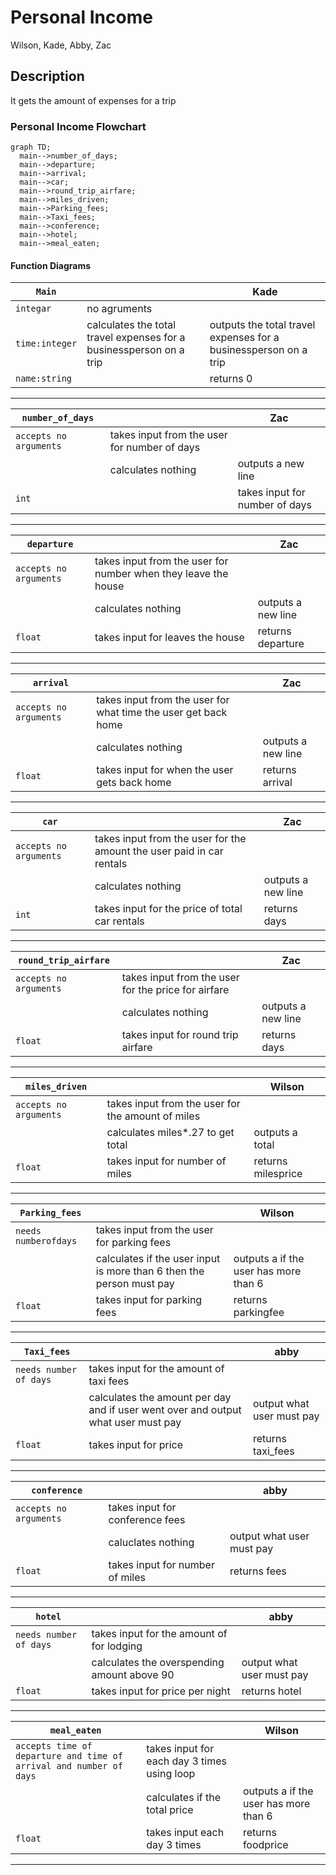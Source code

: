 # Personal Income
Wilson, Kade, Abby, Zac

## <chapter6Team> Description
It gets the amount of expenses for a trip

### Personal Income Flowchart
```mermaid
graph TD;
  main-->number_of_days;
  main-->departure;
  main-->arrival;
  main-->car;
  main-->round_trip_airfare;
  main-->miles_driven;
  main-->Parking_fees;
  main-->Taxi_fees;
  main-->conference;
  main-->hotel;
  main-->meal_eaten;
```

#### Function Diagrams

| `Main`    |               |          Kade         |
| ------------------ | ------------- | ------------ |
| `integar`    | no agruments         |              |
| `time:integer`     | calculates the total travel expenses for a businessperson on a trip   | outputs the total travel expenses for a businessperson on a trip             |
| `name:string`      |  | returns 0 |
***
| `number_of_days`    |                                       |           Zac            |
| ------------------ | -------------                     | ------------ |
| `accepts no arguments`    | takes input from the user for number of days  |              |
|      | calculates nothing  | outputs a new line             |
| `int ` |     | takes input for number of days | returns days |
***
| `departure`    |               |     Zac   |
| ------------------ | ------------- | ------------ |
| `accepts no arguments`    | takes input from the user for number when they leave the house  |              |
|     | calculates nothing  | outputs a new line             |
| `float`      | takes input for leaves the house | returns departure |
***
| `arrival`    |               |     Zac   |
| ------------------ | ------------- | ------------ |
| `accepts no arguments`    | takes input from the user for what time the user get back home |              |
|    | calculates nothing  | outputs a new line             |
| `float`      | takes input for when the user gets back home | returns arrival |
***
| `car`    |               |     Zac   |
| ------------------ | ------------- | ------------ |
| `accepts no arguments`    | takes input from the user for the amount the user paid in car rentals |              |
|     | calculates nothing  | outputs a new line             |
| `int`      | takes input for the price of total car rentals | returns days |
***
| `round_trip_airfare`    |               |     Zac   |
| ------------------ | ------------- | ------------ |
| `accepts no arguments`    | takes input from the user for the price for airfare  |              |
|     | calculates nothing  | outputs a new line             |
| `float`      | takes input for round trip airfare | returns days |
***
| `miles_driven`    |               |    Wilson    |
| ------------------ | ------------- | ------------ |
| `accepts no arguments`    | takes input from the user for the amount of miles  |              |
|     | calculates miles*.27 to get total   | outputs a total             |
| `float`      | takes input for number of miles | returns milesprice |
***
| `Parking_fees`    |               |    Wilson    |
| ------------------ | ------------- | ------------ |
| `needs numberofdays`    | takes input from the user for parking fees  |              |
|     | calculates if the user input is more than 6 then the person must pay   | outputs a if the user has more than 6            |
| `float`      | takes input for parking fees | returns parkingfee |
***
| `Taxi_fees`    |               |    abby   |
| ------------------ | ------------- | ------------ |
| `needs number of days`    | takes input for the amount of taxi fees |              |
|     | calculates the amount per day and if user went over and output what user must pay  | output what user must pay  |
| `float`      | takes input for price| returns taxi_fees |
***
| `conference`    |               |    abby   |
| ------------------ | ------------- | ------------ |
| `accepts no arguments`    | takes input for conference fees |              |
|    | caluclates nothing  | output what user must pay  |
| `float`      | takes input for number of miles | returns fees |
***
| `hotel`    |               |    abby   |
| ------------------ | ------------- | ------------ |
| `needs number of days`    | takes input for the amount of for lodging|              |
|    | calculates the overspending amount above 90 | output what user must pay  |
| `float`      | takes input for price per night | returns hotel |
***
| `meal_eaten`    |               |    Wilson    |
| ------------------ | ------------- | ------------ |
| `accepts time of departure and time of arrival and number of days`    | takes input for each day 3 times using loop |              |
|    | calculates if the total price   | outputs a if the user has more than 6            |
| `float`      | takes input each day 3 times | returns foodprice|
***
